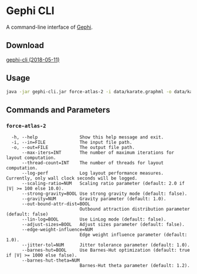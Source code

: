 # Gephi CLI
A command-line interface of [Gephi](https://gephi.org/).

## Download
[gephi-cli (2018-05-11)](https://github.com/kwonoh/gephi-cli/releases/download/2018-05-11/gephi-cli.jar)

## Usage
```sh
java -jar gephi-cli.jar force-atlas-2 -i data/karate.graphml -o data/karate.out.graphml
```

## Commands and Parameters

### `force-atlas-2`
```
  -h, --help                Show this help message and exit.
  -i, --in=FILE             The input file path.
  -o, --out=FILE            The output file path.
      --max-iters=INT       The number of maximum iterations for layout computation.
      --thread-count=INT    The number of threads for layout computation.
      --log-perf            Log layout performance measures. Currently, only wall clock seconds will be logged.
      --scaling-ratio=NUM   Scaling ratio parameter (default: 2.0 if |V| >= 100 else 10.0).
      --strong-gravity=BOOL Use strong gravity mode (default: false).
      --gravity=NUM         Gravity parameter (default: 1.0).
      --out-bound-attr-dist=BOOL
                            Outbound attraction distribution parameter (default: false)
      --lin-log=BOOL        Use LinLog mode (default: false).
      --adjust-sizes=BOOL   Adjust sizes parameter (default: false).
      --edge-weight-influence=NUM
                            Edge weight influence parameter (default: 1.0).
      --jitter-tol=NUM      Jitter tolerance parameter (default: 1.0).
      --barnes-hut=BOOL     Use Barnes-Hut optimization (default: true if |V| >= 1000 else false).
      --barnes-hut-theta=NUM
                            Barnes-Hut theta parameter (default: 1.2).
```
